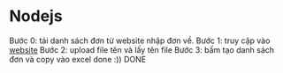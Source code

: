 # Nodejs

Bước 0: tải danh sách đơn từ website nhập đơn về.
Bước 1: truy cập vào [website](https://tao-ds-don.onrender.com)
Bước 2: upload file tên và lấy tên file
Bước 3: bấm tạo danh sách đơn và copy vào excel done :))
DONE